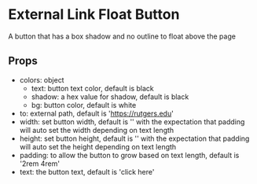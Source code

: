 # External Link Float Button

A button that has a box shadow and no outline to float above the page

## Props 
- colors: object
    - text: button text color, default is black
    - shadow: a hex value for shadow, default is black
    - bg: button color, default is white
- to: external path, default is 'https://rutgers.edu'
- width: set button width, default is '' with the expectation that padding will auto set the width depending on text length
- height: set button height, default is '' with the expectation that padding will auto set the height depending on text length
- padding: to allow the button to grow based on text length, default is '2rem 4rem'
- text: the button text, default is 'click here'